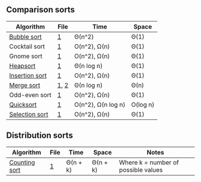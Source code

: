 ## Comparison sorts

| Algorithm              | File                 | Time               | Space    |
|------------------------|----------------------|--------------------|----------|
| [Bubble sort][01_a]    | [1][01_1]            | Θ(n^2)             | Θ(1)     |
|  Cocktail sort         | [1][02_1]            | O(n^2), Ω(n)       | Θ(1)     |
|  Gnome sort            | [1][03_1]            | O(n^2), Ω(n)       | Θ(1)     |
| [Heapsort][04_a]       | [1][04_1]            | Θ(n log n)         | Θ(1)     |
| [Insertion sort][05_a] | [1][05_1]            | O(n^2), Ω(n)       | Θ(1)     |
| [Merge sort][06_a]     | [1][06_1], [2][06_2] | Θ(n log n)         | Θ(n)     |
|  Odd-even sort         | [1][07_1]            | O(n^2), Ω(n)       | Θ(1)     |
| [Quicksort][08_a]      | [1][08_1]            | O(n^2), Ω(n log n) | O(log n) |
| [Selection sort][09_a] | [1][09_1]            | O(n^2), Ω(n)       | Θ(1)     |

  [01_a]: http://www.growingwiththeweb.com/2014/02/bubble-sort.html
  [01_1]: https://github.com/Tyriar/js-sorting/blob/master/src/bubble-sort.js
  [02_1]: https://github.com/Tyriar/js-sorting/blob/master/src/cocktail-sort.js
  [03_1]: https://github.com/Tyriar/js-sorting/blob/master/src/gnome-sort.js
  [04_a]: http://www.growingwiththeweb.com/2012/11/algorithm-heapsort.html
  [04_1]: https://github.com/Tyriar/js-sorting/blob/master/src/heapsort.js
  [05_a]: http://www.growingwiththeweb.com/2012/11/algorithm-insertion-sort.html
  [05_1]: https://github.com/Tyriar/js-sorting/blob/master/src/insertion-sort.js
  [06_a]: http://www.growingwiththeweb.com/2012/11/algorithm-merge-sort.html
  [06_1]: https://github.com/Tyriar/js-sorting/blob/master/src/merge-sort.js
  [06_2]: https://github.com/Tyriar/js-sorting/blob/master/src/merge-sort-bottom-up.js
  [07_1]: https://github.com/Tyriar/js-sorting/blob/master/src/odd-even-sort.js
  [08_a]: http://www.growingwiththeweb.com/2012/12/algorithm-quicksort.html
  [08_1]: https://github.com/Tyriar/js-sorting/blob/master/src/quicksort.js
  [09_a]: http://www.growingwiththeweb.com/2013/12/selection-sort.html
  [09_1]: https://github.com/Tyriar/js-sorting/blob/master/src/selection-sort.js

## Distribution sorts

| Algorithm              | File                 | Time               | Space    | Notes
|------------------------|----------------------|--------------------|----------|-------
| [Counting sort][d01_a] | [1][d01_1]           | Θ(n + k)           | Θ(n + k) | Where k = number of possible values

  [d01_a]: http://www.growingwiththeweb.com/2014/05/counting-sort.html
  [d01_1]: https://github.com/Tyriar/js-sorting/blob/master/src/counting-sort.js
